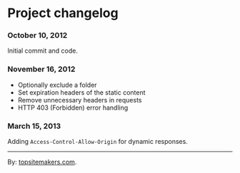 # Project changelog

### October 10, 2012

Initial commit and code.

### November 16, 2012

- Optionally exclude a folder  
- Set expiration headers of the static content  
- Remove unnecessary headers in requests
- HTTP 403 (Forbidden) error handling

### March 15, 2013

Adding `Access-Control-Allow-Origin` for dynamic responses.

<hr>

By: [topsitemakers.com](http://www.topsitemakers.com).
